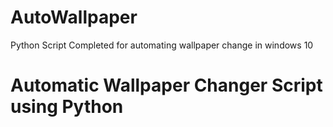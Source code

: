 # AutoWallpaper
Python Script Completed for automating wallpaper change in windows 10
<h1>Automatic Wallpaper Changer Script using Python</h1>
